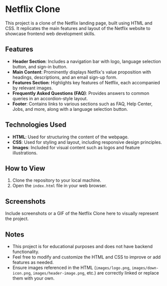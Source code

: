# Netflix Clone

This project is a clone of the Netflix landing page, built using HTML and CSS. It replicates the main features and layout of the Netflix website to showcase frontend web development skills.

## Features

- **Header Section**: Includes a navigation bar with logo, language selection button, and sign-in button.
- **Main Content**: Prominently displays Netflix's value proposition with headings, descriptions, and an email sign-up form.
- **Features Section**: Highlights key features of Netflix, each accompanied by relevant images.
- **Frequently Asked Questions (FAQ)**: Provides answers to common queries in an accordion-style layout.
- **Footer**: Contains links to various sections such as FAQ, Help Center, Jobs, and more, along with a language selection button.

## Technologies Used

- **HTML**: Used for structuring the content of the webpage.
- **CSS**: Used for styling and layout, including responsive design principles.
- **Images**: Included for visual content such as logos and feature illustrations.

## How to View

1. Clone the repository to your local machine.
2. Open the `index.html` file in your web browser.

## Screenshots

Include screenshots or a GIF of the Netflix Clone here to visually represent the project.

## Notes

- This project is for educational purposes and does not have backend functionality.
- Feel free to modify and customize the HTML and CSS to improve or add features as needed.
- Ensure images referenced in the HTML (`images/logo.png`, `images/down-icon.png`, `images/header-image.png`, etc.) are correctly linked or replace them with your own.
